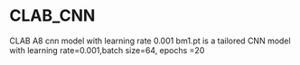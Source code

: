 # CLAB_CNN
CLAB A8 cnn model with learning rate 0.001
bm1.pt is a tailored CNN model with learning rate=0.001,batch size=64, epochs =20
